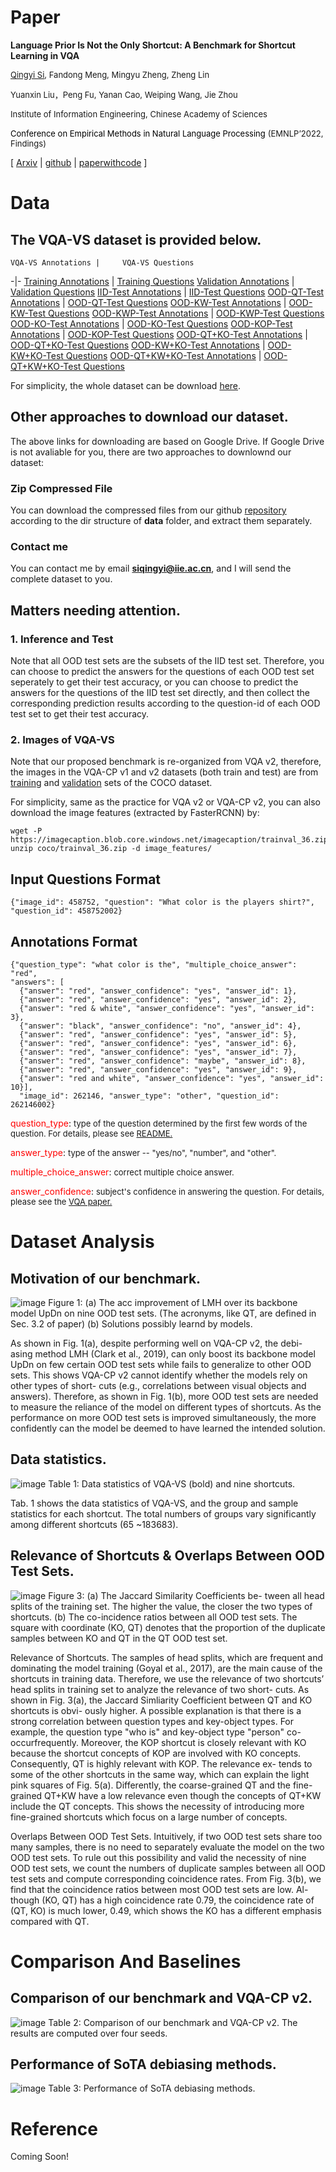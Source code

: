 # Paper
<!-- <img align="left" src="https://github.com/PhoebusSi/VQA-VS-homepage/raw/main/VS.jpg" width = "155" height = "85"/>
&emsp;**Language Prior Is Not the Only Shortcut: A Benchmark for Shortcut Learning in VQA**    
&emsp;[<font size=2>Qingyi Si</font>](https://phoebussi.github.io/siqingyi/)<font size=2>, Fandong Meng, Mingyu Zheng, Zheng Lin</font> 
&emsp;<font size=2>Yuanxin Liu，Peng Fu, Yanan Cao, Weiping Wang, Jie Zhou</font> 
<!-- &emsp;<font size=2>Institute of Information Engineering, Chinese Academy of Sciences</font>  -->
**Language Prior Is Not the Only Shortcut: A Benchmark for Shortcut Learning in VQA**   

[<font size=2>Qingyi Si</font>](https://phoebussi.github.io/siqingyi/)<font size=2>, Fandong Meng, Mingyu Zheng, Zheng Lin</font> 

<font size=2>Yuanxin Liu，Peng Fu, Yanan Cao, Weiping Wang, Jie Zhou</font> 

<font size=2>Institute of Information Engineering, Chinese Academy of Sciences</font>

<font size=2 color=black>Conference on Empirical Methods in Natural Language Processing</font> <font size=2>(EMNLP’2022, Findings)</font>

   [ [Arxiv](https://arxiv.org/abs/2210.04692) \| [github](https://github.com/PhoebusSi/VQA-VS) \| [paperwithcode](https://paperswithcode.com/dataset/vqa-vs) \]

# Data
<!-- The current OOD benchmark VQA-CP v2 only considers one type of shortcut (from question type to answer) and thus still cannot guarantee that the modelrelies on the intended solution rather than a solution specific to this shortcut. To overcome this limitation, VQA-VS proposes a new dataset that considers varying types of shortcuts by constructing different distribution shifts in multiple OOD test sets. In addition, VQA-VS overcomes three troubling practices in the use of VQA-CP v2, e.g., selecting models using OOD test sets, and further standardize OOD evaluation procedure. VQA-VS provides a more rigorous and comprehensive testbed for shortcut learning in VQA.  -->

## The VQA-VS dataset is provided below.
<!-- <font face="黑体" color=green size=2>VQA-VS Annotations</font>｜ <font face="黑体" color=green size=2>VQA-VS Questions</font> -->
    VQA-VS Annotations |     VQA-VS Questions
-|-
[Training Annotations](https://drive.google.com/file/d/1gDIUlSFHUKDpP5rYrIL3y8ER-RFmawbv/view?usp=sharing) | [Training Questions](https://drive.google.com/file/d/1VtPYUq7bSpozAvEYFiBewppQSiBDcSu2/view?usp=sharing)
[Validation Annotations](https://drive.google.com/file/d/1_1fPVpdwdCzYjcQNhj9Cln9btTXI-mov/view?usp=sharing) | [Validation Questions](https://drive.google.com/file/d/17sxbQFow3I-cSiwyVcmQ9AdlUDBKp1uM/view?usp=sharing)
[IID-Test Annotations](https://drive.google.com/file/d/1aNlIQBQ5mIF9M8dQ55UOxbw46sAiwYo4/view?usp=sharing) | [IID-Test Questions](https://drive.google.com/file/d/1Bn1jkyBWONGHFrAM8rh6L8NDdIVe7j5v/view?usp=sharing)
[OOD-QT-Test Annotations](https://drive.google.com/file/d/1q928zVC0M14rWkuk9hLymW9RddD58bV4/view?usp=sharing) | [OOD-QT-Test Questions](https://drive.google.com/file/d/1ONNpoYpqbqXS1kyGkS09Hq8m1OVCKfqt/view?usp=sharing)
[OOD-KW-Test Annotations](https://drive.google.com/file/d/19AzV4Q4X8_zITbAkFUBSOzbGIrA3Pxo3/view?usp=sharing) | [OOD-KW-Test Questions](https://drive.google.com/file/d/1wbrj7NfXugQqgvI03XFm_cm325Bn0k0H/view?usp=sharing)
[OOD-KWP-Test Annotations](https://drive.google.com/file/d/1Z0Ga2SXkIwkWibpX12MBOFo5SGvr1Yu4/view?usp=sharing) | [OOD-KWP-Test Questions](https://drive.google.com/file/d/1bhVr54lqHO9rQM8vKh3Z2F3G9d98M5hr/view?usp=sharing)
[OOD-KO-Test Annotations](https://drive.google.com/file/d/1gbJJhAoCGlbK3lPeaPgTGwvDFLgEO-1q/view?usp=sharing) | [OOD-KO-Test Questions](https://drive.google.com/file/d/1d-M4qBAwSpDaLnh2gjO61B_gspmzCNO7/view?usp=sharing)
[OOD-KOP-Test Annotations](https://drive.google.com/file/d/1PGsvmGLO5kyn-pqqPtsKPcK2vlaFwW_Y/view?usp=sharing) | [OOD-KOP-Test Questions](https://drive.google.com/file/d/14Cj03Xkpa0J8DcN_UShQW8ZMZuLvlOSC/view?usp=sharing)
[OOD-QT+KO-Test Annotations](https://drive.google.com/file/d/1J_YoK-miWtxGQs-lrR85WiSFzcneUTKN/view?usp=sharing) | [OOD-QT+KO-Test Questions](https://drive.google.com/file/d/1RW-7ZsE50zN83OJnMs5SrPIxIagkfew-/view?usp=sharing)
[OOD-KW+KO-Test Annotations](https://drive.google.com/file/d/1jK35yUPVNhSKIHJgOVRzO-96QPgcQORA/view?usp=sharing) | [OOD-KW+KO-Test Questions](https://drive.google.com/file/d/13N0_sow6xOLzmz_OEgAiqgAKBbwo0y-d/view?usp=sharing)
[OOD-QT+KW+KO-Test Annotations](https://drive.google.com/file/d/1V1IgxbQsJ17c5gcy5K0gW-hOFdPgr6-H/view?usp=sharing) | [OOD-QT+KW+KO-Test Questions](https://drive.google.com/file/d/1dwrG9apK64TfY3L9zNHfkYYu0RZC_kBY/view?usp=sharing)

For simplicity, the whole dataset can be download [here](https://drive.google.com/drive/folders/1i6xqke5X5GoQ8YGoNcs3rtMsDtgs4OLG?usp=sharing).

## Other approaches to download our dataset.
The above links for downloading are based on Google Drive. If Google Drive is not avaliable for you, there are two approaches to downlownd our dataset:
### Zip Compressed File
You can download the compressed files from our github [repository](https://github.com/PhoebusSi/VQA-VS/tree/main/data) according to the dir structure of **data** folder, and extract them separately.
### Contact me
You can contact me by email **siqingyi@iie.ac.cn**, and I will send the complete dataset to you.

## Matters needing attention.
### 1. Inference and Test
Note that all OOD test sets are the subsets of the IID test set. Therefore, you can choose to predict the answers for the questions of each OOD test set seperately to get their test accuracy, or you can choose to predict the answers for the questions of the IID test set directly, and then collect the corresponding prediction results according to the question-id of each OOD test set to get their test accuracy.
### 2. Images of VQA-VS
Note that our proposed benchmark is re-organized from VQA v2, therefore, the images in the VQA-CP v1 and v2 datasets (both train and test) are from [training](http://images.cocodataset.org/zips/train2014.zip) and [validation](http://images.cocodataset.org/zips/val2014.zip) sets of the COCO dataset.

For simplicity, same as the practice for VQA v2 or VQA-CP v2, you can also download the image features (extracted by FasterRCNN) by:
```
wget -P https://imagecaption.blob.core.windows.net/imagecaption/trainval_36.zip
unzip coco/trainval_36.zip -d image_features/
```

## Input Questions Format
```
{"image_id": 458752, "question": "What color is the players shirt?", "question_id": 458752002}
```
## Annotations Format
```
{"question_type": "what color is the", "multiple_choice_answer": "red", 
"answers": [
  {"answer": "red", "answer_confidence": "yes", "answer_id": 1}, 
  {"answer": "red", "answer_confidence": "yes", "answer_id": 2}, 
  {"answer": "red & white", "answer_confidence": "yes", "answer_id": 3}, 
  {"answer": "black", "answer_confidence": "no", "answer_id": 4}, 
  {"answer": "red", "answer_confidence": "yes", "answer_id": 5}, 
  {"answer": "red", "answer_confidence": "yes", "answer_id": 6}, 
  {"answer": "red", "answer_confidence": "yes", "answer_id": 7}, 
  {"answer": "red", "answer_confidence": "maybe", "answer_id": 8}, 
  {"answer": "red", "answer_confidence": "yes", "answer_id": 9}, 
  {"answer": "red and white", "answer_confidence": "yes", "answer_id": 10}], 
  "image_id": 262146, "answer_type": "other", "question_id": 262146002}
```
<font color=red>question_type</font>: <font size=2>type of the question determined by the first few words of the question. For details, please see </font>[<font size=2>README.</font>](https://github.com/VT-vision-lab/VQA/raw/master/README.md)

<font color=red>answer_type</font>: <font size=2>type of the answer -- "yes/no", "number", and "other".</font>

<font color=red>multiple_choice_answer</font>: <font size=2>correct multiple choice answer.</font>

<font color=red>answer_confidence</font>: <font size=2>subject's confidence in answering the question. For details, please see the </font>[<font size=2>VQA paper.</font>](http://arxiv.org/pdf/1505.00468v6.pdf)

# Dataset Analysis
## Motivation of our benchmark.
![image](https://github.com/PhoebusSi/VQA-VS/raw/main/figures/motivations.jpg)
Figure 1: (a) The acc improvement of LMH over its backbone model UpDn on nine OOD test sets. (The acronyms, like QT, are defined in Sec. 3.2 of paper) (b) Solutions possibly learnd by models.

As shown in Fig. 1(a), despite performing well on VQA-CP v2, the debi- asing method LMH (Clark et al., 2019), can only boost its backbone model UpDn on few certain OOD test sets while fails to generalize to other OOD sets. This shows VQA-CP v2 cannot identify whether the models rely on other types of short- cuts (e.g., correlations between visual objects and answers). Therefore, as shown in Fig. 1(b), more OOD test sets are needed to measure the reliance of the model on different types of shortcuts. As the performance on more OOD test sets is improved simultaneously, the more confidently can the model be deemed to have learned the intended solution.

## Data statistics.
![image](https://github.com/PhoebusSi/VQA-VS/raw/main/figures/data-statistics.jpg)
Table 1: Data statistics of VQA-VS (bold) and nine shortcuts.

Tab. 1 shows the data statistics of VQA-VS, and the group and sample statistics for each shortcut. The total numbers of groups vary significantly among different shortcuts (65 ~183683).


## Relevance of Shortcuts & Overlaps Between OOD Test Sets.
![image](https://github.com/PhoebusSi/VQA-VS/raw/main/figures/relevance-overlaps.jpg)
Figure 3: (a) The Jaccard Similarity Coefficients be- tween all head splits of the training set. The higher the value, the closer the two types of shortcuts. (b) The co-incidence ratios between all OOD test sets. The square with coordinate (KO, QT) denotes that the proportion of the duplicate samples between KO and QT in the QT OOD test set.

Relevance of Shortcuts. The samples of head splits, which are frequent and dominating the model training (Goyal et al., 2017), are the main cause of the shortcuts in training data. Therefore, we use the relevance of two shortcuts’ head splits in training set to analyze the relevance of two short- cuts. As shown in Fig. 3(a), the Jaccard Simliarity Coefficient between QT and KO shortcuts is obvi- ously higher. A possible explanation is that there is a strong correlation between question types and key-object types. For example, the question type "who is" and key-object type "person" co-occurfrequently. Moreover, the KOP shortcut is closely relevant with KO because the shortcut concepts of KOP are involved with KO concepts. Consequently, QT is highly relevant with KOP. The relevance ex- tends to some of the other shortcuts in the same way, which can explain the light pink squares of Fig. 5(a). Differently, the coarse-grained QT and the fine-grained QT+KW have a low relevance even though the concepts of QT+KW include the QT concepts. This shows the necessity of introducing more fine-grained shortcuts which focus on a large number of concepts. 

Overlaps Between OOD Test Sets. Intuitively, if two OOD test sets share too many samples, there is no need to separately evaluate the model on the two OOD test sets. To rule out this possibility and valid the necessity of nine OOD test sets, we count the numbers of duplicate samples between all OOD test sets and compute corresponding coincidence rates. From Fig. 3(b), we find that the coincidence ratios between most OOD test sets are low. Al- though (KO, QT) has a high coincidence rate 0.79, the coincidence rate of (QT, KO) is much lower, 0.49, which shows the KO has a different emphasis compared with QT.

# Comparison And Baselines
## Comparison of our benchmark and VQA-CP v2.
![image](https://github.com/PhoebusSi/VQA-VS/raw/main/figures/comparison.jpg)
Table 2: Comparison of our benchmark and VQA-CP v2. The results are computed over four seeds.


## Performance of SoTA debiasing methods.
![image](https://github.com/PhoebusSi/VQA-VS/raw/main/figures/sotas.jpg)
Table 3: Performance of SoTA debiasing methods.


# Reference
Coming Soon!


